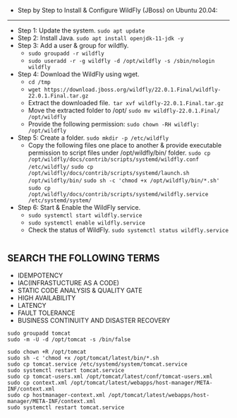 * Step by Step to Install & Configure WildFly (JBoss) on Ubuntu 20.04:
-----------------------------------------------------------------------
* Step 1: Update the system. `sudo apt update`
* Step 2: Install Java. `sudo apt install openjdk-11-jdk -y`
* Step 3: Add a user & group for wildfly.
  * `sudo groupadd -r wildfly`
  * `sudo useradd -r -g wildfly -d /opt/wildfly -s /sbin/nologin wildfly`
* Step 4: Download the WildFly using wget.
  * `cd /tmp`
  * `wget https://download.jboss.org/wildfly/22.0.1.Final/wildfly-22.0.1.Final.tar.gz`
  * Extract the downloaded file.` tar xvf wildfly-22.0.1.Final.tar.gz`
  * Move the extracted folder to /opt/ `sudo mv wildfly-22.0.1.Final/ /opt/wildfly`
  * Provide the following permission: `sudo chown -RH wildfly: /opt/wildfly`
* Step 5: Create a folder. `sudo mkdir -p /etc/wildfly`
  * Copy the following files one place to another & provide executable permission to script files
    under /opt/wildfly/bin/ folder.
      `sudo cp /opt/wildfly/docs/contrib/scripts/systemd/wildfly.conf /etc/wildfly/`
      `sudo cp /opt/wildfly/docs/contrib/scripts/systemd/launch.sh /opt/wildfly/bin/`
      `sudo sh -c 'chmod +x /opt/wildfly/bin/*.sh'`
      `sudo cp /opt/wildfly/docs/contrib/scripts/systemd/wildfly.service /etc/systemd/system/`
* Step 6: Start & Enable the WildFly service.
  * `sudo systemctl start wildfly.service`
  * `sudo systemctl enable wildfly.service`
  * Check the status of WildFly. `sudo systemctl status wildfly.service`


```
```

SEARCH THE FOLLOWING TERMS
------------------------------
* IDEMPOTENCY
* IAC(INFRASTUCTURE AS A CODE)
* STATIC CODE ANALYSIS & QUALITY GATE
* HIGH AVAILABILITY 
* LATENCY
* FAULT TOLERANCE
* BUSINESS CONTINUITY AND DISASTER RECOVERY


```
sudo groupadd tomcat
sudo -m -U -d /opt/tomcat -s /bin/false

sudo chown +R /opt/tomcat
sudo sh -c 'chmod +x /opt/tomcat/latest/bin/*.sh
sudo cp tomcat.service /etc/systemd/system/tomcat.service
sudo systemctl restart tomcat.service
sudo cp tomcat-users.xml /opt/tomcat/latest/conf/tomcat-users.xml
sudo cp context.xml /opt/tomcat/latest/webapps/host-manager/META-INF/context.xml 
sudo cp hostmanager-context.xml /opt/tomcat/latest/webapps/host-manager/META-INF/context.xml
sudo systemctl restart tomcat.service
```